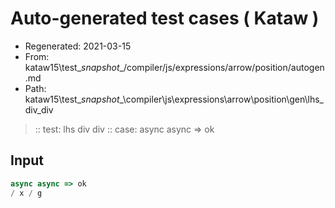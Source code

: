 # Auto-generated test cases ( Kataw )
- Regenerated: 2021-03-15
- From: kataw15\test\__snapshot__/compiler/js/expressions/arrow/position/autogen.md
- Path: kataw15\test\__snapshot__\compiler\js\expressions\arrow\position\gen\lhs_div_div
> :: test: lhs div div
> :: case: async async => ok
## Input

`````js
async async => ok
/ x / g
`````
